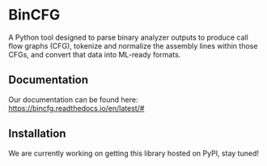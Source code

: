 # BinCFG

A Python tool designed to parse binary analyzer outputs to produce call flow graphs (CFG), tokenize and normalize the assembly
lines within those CFGs, and convert that data into ML-ready formats.


## Documentation

Our documentation can be found here: https://bincfg.readthedocs.io/en/latest/#

## Installation

We are currently working on getting this library hosted on PyPI, stay tuned!

